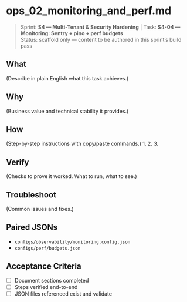 # ops_02_monitoring_and_perf.md

> Sprint: **S4 — Multi-Tenant & Security Hardening** | Task: **S4-04 — Monitoring: Sentry + pino + perf budgets**  
> Status: scaffold only — content to be authored in this sprint’s build pass

## What
(Describe in plain English what this task achieves.)

## Why
(Business value and technical stability it provides.)

## How
(Step-by-step instructions with copy/paste commands.)
1. 
2. 
3. 

## Verify
(Checks to prove it worked. What to run, what to see.)

## Troubleshoot
(Common issues and fixes.)

## Paired JSONs
- `configs/observability/monitoring.config.json`
- `configs/perf/budgets.json`

## Acceptance Criteria
- [ ] Document sections completed
- [ ] Steps verified end-to-end
- [ ] JSON files referenced exist and validate
